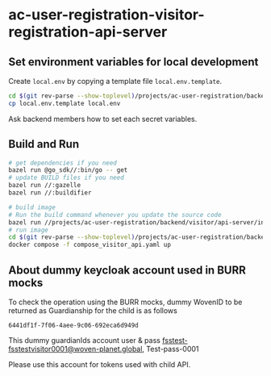 # ac-user-registration-visitor-registration-api-server

## Set environment variables for local development

Create `local.env` by copying a template file `local.env.template`.

```bash
cd $(git rev-parse --show-toplevel)/projects/ac-user-registration/backend/.local_debug/visitor
cp local.env.template local.env
```

Ask backend members how to set each secret variables.

## Build and Run

```bash
# get dependencies if you need
bazel run @go_sdk//:bin/go -- get
# update BUILD files if you need
bazel run //:gazelle 
bazel run //:buildifier 

# build image
# Run the build command whenever you update the source code
bazel run //projects/ac-user-registration/backend/visitor/api-server/internal/cmd:image.load
# run image
cd $(git rev-parse --show-toplevel)/projects/ac-user-registration/backend/.local_debug/visitor
docker compose -f compose_visitor_api.yaml up
```

## About dummy keycloak account used in BURR mocks

To check the operation using the BURR mocks,
dummy WovenID to be returned as Guardianship for the child is as follows

`6441df1f-7f06-4aee-9c06-692eca6d949d`

This dummy guardianIds account user & pass
fsstest-fsstestvisitor0001@woven-planet.global, Test-pass-0001

Please use this account for tokens used with child API.
